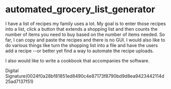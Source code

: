# automated_grocery_list_generator

  I have a list of recipes my family uses a lot.  My goal is to enter those recipes into a list, click a button that extends a shopping list and then counts the number of items you need to buy based on the number of items needed. So far, I can copy and paste the recipes and there is no GUI.  I would also like to do various things like turn the shopping list into a file and have the users add a recipe --or better yet find a way to automate the recipe uploads. 
  
  I also would like to write a cookbook that accompanies the software. 
  
  
  
  
  
  
  
  
  
  
  Digital Signature(0024f0a28bf81851ed8490c4e87173f8790bd9d8ea9423442114d25ad7137f51)
